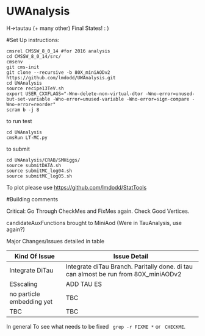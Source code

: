 UWAnalysis
==========

H->tautau (+ many other) Final States! : )


#Set Up instructions:

```
cmsrel CMSSW_8_0_14 #for 2016 analysis
cd CMSSW_8_0_14/src/
cmsenv
git cms-init 
git clone --recursive -b 80X_miniAODv2 https://github.com/lmdodd/UWAnalysis.git   
cd UWAnalysis
source recipe13TeV.sh
export USER_CXXFLAGS="-Wno-delete-non-virtual-dtor -Wno-error=unused-but-set-variable -Wno-error=unused-variable -Wno-error=sign-compare -Wno-error=reorder"
scram b -j 8
```
to run test

```
cd UWAnalysis
cmsRun LT-MC.py
```

to submit 
```
cd UWAnalysis/CRAB/SMHiggs/
source submitDATA.sh
source submitMC_log04.sh
source submitMC_log05.sh
```

To plot please use https://github.com/lmdodd/StatTools 



#Building comments

Critical: Go Through CheckMes and FixMes again. Check Good Vertices.

candidateAuxFunctions brought to MiniAod (Were in TauAnalysis, use again?)

Major Changes/Issues detailed in table

| Kind Of Issue  | Issue Detail |
| ------------- | ------------- |
| Integrate DiTau  | Integrate diTau Branch. Paritally done. di tau can almost be run from 80X_miniAODv2|
| ESscaling | ADD TAU ES |
| no particle embedding yet | TBC |
| TBC | TBC |

In general To see what needs to be fixed ``` grep -r FIXME *``` or ``` CHECKME```. 


